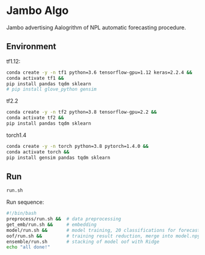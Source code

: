 # Jambo Algo

Jambo advertising Aalogrithm of NPL automatic forecasting procedure.

## Environment

tf1.12:

```bash
conda create -y -n tf1 python=3.6 tensorflow-gpu=1.12 keras=2.2.4 &&
conda activate tf1 &&
pip install pandas tqdm sklearn
# pip install glove_python gensim 
```

tf2.2

```bash
conda create -y -n tf2 python=3.8 tensorflow-gpu=2.2 &&
conda activate tf2 &&
pip install pandas tqdm sklearn
```

torch1.4

```bash
conda create -y -n torch python=3.8 pytorch=1.4.0 &&
conda activate torch &&
pip install gensim pandas tqdm sklearn
```
## Run

```bash
run.sh
```

Run sequence:

```bash
#!/bin/bash
preprocess/run.sh &&  # data preprocessing
get_emb/run.sh &&     # embedding
model/run.sh &&       # model training, 20 classifications for forecasting
oof/run.sh &&         # training result reduction, merge into model.npy, [4m, 20] matrix
ensemble/run.sh       # stacking of model oof with Ridge
echo "all done!"
```
